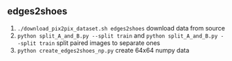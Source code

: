 ## edges2shoes

1. `./download_pix2pix_dataset.sh edges2shoes` download data from source
2. `python split_A_and_B.py --split train` and `python split_A_and_B.py --split train` split paired images to separate ones
3. `python create_edges2shoes_np.py` create 64x64 numpy data
